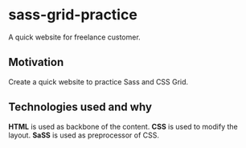 # sass-grid-practice
A quick website for freelance customer.

## Motivation
Create a quick website to practice Sass and CSS Grid.

## Technologies used and why
**HTML** is used as backbone of the content. 
**CSS** is used to modify the layout. 
**SaSS** is used as preprocessor of CSS.